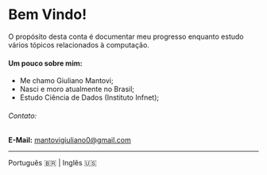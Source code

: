 # Bem Vindo!

O propósito desta conta é documentar meu progresso enquanto estudo vários tópicos relacionados à computação.

#### Um pouco sobre mim:

- Me chamo Giuliano Mantovi;
- Nasci e moro atualmente no Brasil;
- Estudo Ciência de Dados (Instituto Infnet);

###### Contato:

**E-Mail:** mantovigiuliano0@gmail.com

---

Português 🇧🇷 | Inglês :us:
